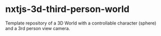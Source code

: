 # nxtjs-3d-third-person-world
Template repository of a 3D World with a controllable character (sphere) and a 3rd person view camera.
